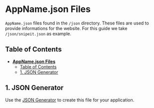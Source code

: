 # **AppName<span></span>.json Files**

 `AppName.json` files found in the `/json` directory. These files are used to provide informations for the website. For this guide we take `/json/snipeit.json` as example.

## Table of Contents

- [**AppName.json Files**](#appnamejson-files)
  - [Table of Contents](#table-of-contents)
  - [1. JSON Generator](#1-json-generator)

## 1. JSON Generator

Use the [JSON Generator](https://community-scripts.github.io/ProxmoxVED/json-editor) to create this file for your application.
